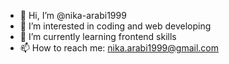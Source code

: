 - 👋 Hi, I’m @nika-arabi1999
- 👀 I’m interested in coding and web developing
- 🌱 I’m currently learning frontend skills
- 📫 How to reach me: nika.arabi1999@gmail.com

<!---
nika-arabi1999/nika-arabi1999 is a ✨ special ✨ repository because its `README.md` (this file) appears on your GitHub profile.
You can click the Preview link to take a look at your changes.
--->
